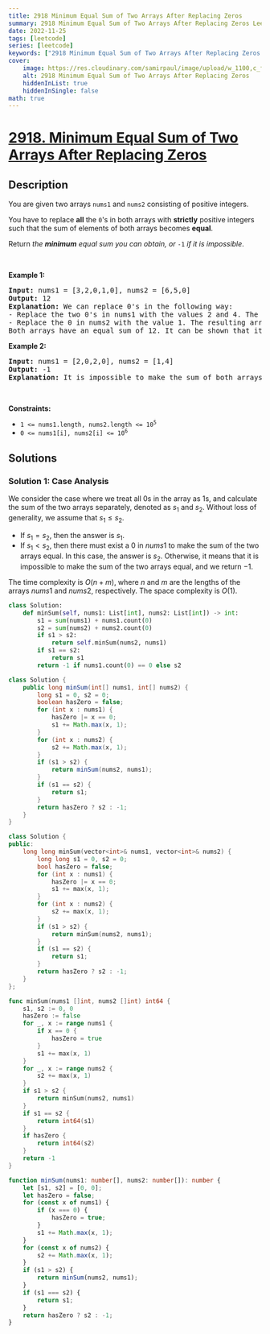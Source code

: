 ```yaml
---
title: 2918 Minimum Equal Sum of Two Arrays After Replacing Zeros
summary: 2918 Minimum Equal Sum of Two Arrays After Replacing Zeros LeetCode Solution Explained
date: 2022-11-25
tags: [leetcode]
series: [leetcode]
keywords: ["2918 Minimum Equal Sum of Two Arrays After Replacing Zeros LeetCode Solution Explained in all languages", "2918 Minimum Equal Sum of Two Arrays After Replacing Zeros", "LeetCode", "leetcode solution in Python3 C++ Java Go PHP Ruby Swift TypeScript Rust C# JavaScript C", "GeeksforGeeks", "InterviewBit", "Coding Ninjas", "HackerRank", "HackerEarth", "CodeChef", "TopCoder", "AlgoExpert", "freeCodeCamp", "Codeforces", "GitHub", "AtCoder", "Samir Paul"]
cover:
    image: https://res.cloudinary.com/samirpaul/image/upload/w_1100,c_fit,co_rgb:FFFFFF,l_text:Arial_75_bold:2918 Minimum Equal Sum of Two Arrays After Replacing Zeros - Solution Explained/problem-solving.webp
    alt: 2918 Minimum Equal Sum of Two Arrays After Replacing Zeros
    hiddenInList: true
    hiddenInSingle: false
math: true
---
```



# [2918. Minimum Equal Sum of Two Arrays After Replacing Zeros](https://leetcode.com/problems/minimum-equal-sum-of-two-arrays-after-replacing-zeros)


## Description

<p>You are given two arrays <code>nums1</code> and <code>nums2</code> consisting of positive integers.</p>

<p>You have to replace <strong>all</strong> the <code>0</code>&#39;s in both arrays with <strong>strictly</strong> positive integers such that the sum of elements of both arrays becomes <strong>equal</strong>.</p>

<p>Return <em>the <strong>minimum</strong> equal sum you can obtain, or </em><code>-1</code><em> if it is impossible</em>.</p>

<p>&nbsp;</p>
<p><strong class="example">Example 1:</strong></p>

<pre>
<strong>Input:</strong> nums1 = [3,2,0,1,0], nums2 = [6,5,0]
<strong>Output:</strong> 12
<strong>Explanation:</strong> We can replace 0&#39;s in the following way:
- Replace the two 0&#39;s in nums1 with the values 2 and 4. The resulting array is nums1 = [3,2,2,1,4].
- Replace the 0 in nums2 with the value 1. The resulting array is nums2 = [6,5,1].
Both arrays have an equal sum of 12. It can be shown that it is the minimum sum we can obtain.
</pre>

<p><strong class="example">Example 2:</strong></p>

<pre>
<strong>Input:</strong> nums1 = [2,0,2,0], nums2 = [1,4]
<strong>Output:</strong> -1
<strong>Explanation:</strong> It is impossible to make the sum of both arrays equal.
</pre>

<p>&nbsp;</p>
<p><strong>Constraints:</strong></p>

<ul>
	<li><code>1 &lt;= nums1.length, nums2.length &lt;= 10<sup>5</sup></code></li>
	<li><code>0 &lt;= nums1[i], nums2[i] &lt;= 10<sup>6</sup></code></li>
</ul>

## Solutions

### Solution 1: Case Analysis

We consider the case where we treat all $0$s in the array as $1$s, and calculate the sum of the two arrays separately, denoted as $s_1$ and $s_2$. Without loss of generality, we assume that $s_1 \le s_2$.

-   If $s_1 = s_2$, then the answer is $s_1$.
-   If $s_1 \lt s_2$, then there must exist a $0$ in $nums1$ to make the sum of the two arrays equal. In this case, the answer is $s_2$. Otherwise, it means that it is impossible to make the sum of the two arrays equal, and we return $-1$.

The time complexity is $O(n + m)$, where $n$ and $m$ are the lengths of the arrays $nums1$ and $nums2$, respectively. The space complexity is $O(1)$.

<!-- tabs:start -->

```python
class Solution:
    def minSum(self, nums1: List[int], nums2: List[int]) -> int:
        s1 = sum(nums1) + nums1.count(0)
        s2 = sum(nums2) + nums2.count(0)
        if s1 > s2:
            return self.minSum(nums2, nums1)
        if s1 == s2:
            return s1
        return -1 if nums1.count(0) == 0 else s2
```

```java
class Solution {
    public long minSum(int[] nums1, int[] nums2) {
        long s1 = 0, s2 = 0;
        boolean hasZero = false;
        for (int x : nums1) {
            hasZero |= x == 0;
            s1 += Math.max(x, 1);
        }
        for (int x : nums2) {
            s2 += Math.max(x, 1);
        }
        if (s1 > s2) {
            return minSum(nums2, nums1);
        }
        if (s1 == s2) {
            return s1;
        }
        return hasZero ? s2 : -1;
    }
}
```

```cpp
class Solution {
public:
    long long minSum(vector<int>& nums1, vector<int>& nums2) {
        long long s1 = 0, s2 = 0;
        bool hasZero = false;
        for (int x : nums1) {
            hasZero |= x == 0;
            s1 += max(x, 1);
        }
        for (int x : nums2) {
            s2 += max(x, 1);
        }
        if (s1 > s2) {
            return minSum(nums2, nums1);
        }
        if (s1 == s2) {
            return s1;
        }
        return hasZero ? s2 : -1;
    }
};
```

```go
func minSum(nums1 []int, nums2 []int) int64 {
	s1, s2 := 0, 0
	hasZero := false
	for _, x := range nums1 {
		if x == 0 {
			hasZero = true
		}
		s1 += max(x, 1)
	}
	for _, x := range nums2 {
		s2 += max(x, 1)
	}
	if s1 > s2 {
		return minSum(nums2, nums1)
	}
	if s1 == s2 {
		return int64(s1)
	}
	if hasZero {
		return int64(s2)
	}
	return -1
}
```

```ts
function minSum(nums1: number[], nums2: number[]): number {
    let [s1, s2] = [0, 0];
    let hasZero = false;
    for (const x of nums1) {
        if (x === 0) {
            hasZero = true;
        }
        s1 += Math.max(x, 1);
    }
    for (const x of nums2) {
        s2 += Math.max(x, 1);
    }
    if (s1 > s2) {
        return minSum(nums2, nums1);
    }
    if (s1 === s2) {
        return s1;
    }
    return hasZero ? s2 : -1;
}
```

<!-- tabs:end -->

<!-- end -->
